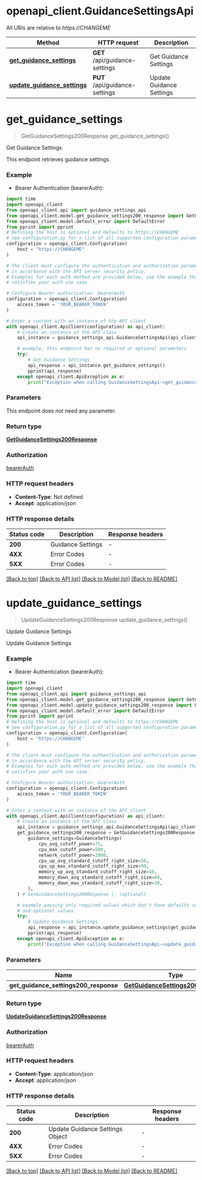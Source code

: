 # openapi_client.GuidanceSettingsApi

All URIs are relative to *https://CHANGEME*

Method | HTTP request | Description
------------- | ------------- | -------------
[**get_guidance_settings**](GuidanceSettingsApi.md#get_guidance_settings) | **GET** /api/guidance-settings | Get Guidance Settings
[**update_guidance_settings**](GuidanceSettingsApi.md#update_guidance_settings) | **PUT** /api/guidance-settings | Update Guidance Settings


# **get_guidance_settings**
> GetGuidanceSettings200Response get_guidance_settings()

Get Guidance Settings

This endpoint retrieves guidance settings.

### Example

* Bearer Authentication (bearerAuth):

```python
import time
import openapi_client
from openapi_client.api import guidance_settings_api
from openapi_client.model.get_guidance_settings200_response import GetGuidanceSettings200Response
from openapi_client.model.default_error import DefaultError
from pprint import pprint
# Defining the host is optional and defaults to https://CHANGEME
# See configuration.py for a list of all supported configuration parameters.
configuration = openapi_client.Configuration(
    host = "https://CHANGEME"
)

# The client must configure the authentication and authorization parameters
# in accordance with the API server security policy.
# Examples for each auth method are provided below, use the example that
# satisfies your auth use case.

# Configure Bearer authorization: bearerAuth
configuration = openapi_client.Configuration(
    access_token = 'YOUR_BEARER_TOKEN'
)

# Enter a context with an instance of the API client
with openapi_client.ApiClient(configuration) as api_client:
    # Create an instance of the API class
    api_instance = guidance_settings_api.GuidanceSettingsApi(api_client)

    # example, this endpoint has no required or optional parameters
    try:
        # Get Guidance Settings
        api_response = api_instance.get_guidance_settings()
        pprint(api_response)
    except openapi_client.ApiException as e:
        print("Exception when calling GuidanceSettingsApi->get_guidance_settings: %s\n" % e)
```


### Parameters
This endpoint does not need any parameter.

### Return type

[**GetGuidanceSettings200Response**](GetGuidanceSettings200Response.md)

### Authorization

[bearerAuth](../README.md#bearerAuth)

### HTTP request headers

 - **Content-Type**: Not defined
 - **Accept**: application/json


### HTTP response details

| Status code | Description | Response headers |
|-------------|-------------|------------------|
**200** | Guidance Settings |  -  |
**4XX** | Error Codes |  -  |
**5XX** | Error Codes |  -  |

[[Back to top]](#) [[Back to API list]](../README.md#documentation-for-api-endpoints) [[Back to Model list]](../README.md#documentation-for-models) [[Back to README]](../README.md)

# **update_guidance_settings**
> UpdateGuidanceSettings200Response update_guidance_settings()

Update Guidance Settings

Update Guidance Settings

### Example

* Bearer Authentication (bearerAuth):

```python
import time
import openapi_client
from openapi_client.api import guidance_settings_api
from openapi_client.model.get_guidance_settings200_response import GetGuidanceSettings200Response
from openapi_client.model.update_guidance_settings200_response import UpdateGuidanceSettings200Response
from openapi_client.model.default_error import DefaultError
from pprint import pprint
# Defining the host is optional and defaults to https://CHANGEME
# See configuration.py for a list of all supported configuration parameters.
configuration = openapi_client.Configuration(
    host = "https://CHANGEME"
)

# The client must configure the authentication and authorization parameters
# in accordance with the API server security policy.
# Examples for each auth method are provided below, use the example that
# satisfies your auth use case.

# Configure Bearer authorization: bearerAuth
configuration = openapi_client.Configuration(
    access_token = 'YOUR_BEARER_TOKEN'
)

# Enter a context with an instance of the API client
with openapi_client.ApiClient(configuration) as api_client:
    # Create an instance of the API class
    api_instance = guidance_settings_api.GuidanceSettingsApi(api_client)
    get_guidance_settings200_response = GetGuidanceSettings200Response(
        guidance_settings=GuidanceSettings(
            cpu_avg_cutoff_power=75,
            cpu_max_cutoff_power=500,
            network_cutoff_power=2000,
            cpu_up_avg_standard_cutoff_right_size=50,
            cpu_up_max_standard_cutoff_right_size=99,
            memory_up_avg_standard_cutoff_right_size=10,
            memory_down_avg_standard_cutoff_right_size=60,
            memory_down_max_standard_cutoff_right_size=30,
        ),
    ) # GetGuidanceSettings200Response |  (optional)

    # example passing only required values which don't have defaults set
    # and optional values
    try:
        # Update Guidance Settings
        api_response = api_instance.update_guidance_settings(get_guidance_settings200_response=get_guidance_settings200_response)
        pprint(api_response)
    except openapi_client.ApiException as e:
        print("Exception when calling GuidanceSettingsApi->update_guidance_settings: %s\n" % e)
```


### Parameters

Name | Type | Description  | Notes
------------- | ------------- | ------------- | -------------
 **get_guidance_settings200_response** | [**GetGuidanceSettings200Response**](GetGuidanceSettings200Response.md)|  | [optional]

### Return type

[**UpdateGuidanceSettings200Response**](UpdateGuidanceSettings200Response.md)

### Authorization

[bearerAuth](../README.md#bearerAuth)

### HTTP request headers

 - **Content-Type**: application/json
 - **Accept**: application/json


### HTTP response details

| Status code | Description | Response headers |
|-------------|-------------|------------------|
**200** | Update Guidance Settings Object |  -  |
**4XX** | Error Codes |  -  |
**5XX** | Error Codes |  -  |

[[Back to top]](#) [[Back to API list]](../README.md#documentation-for-api-endpoints) [[Back to Model list]](../README.md#documentation-for-models) [[Back to README]](../README.md)

